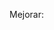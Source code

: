 Mejorar:

<?xml version="1.0" encoding="UTF-8"?>
<Context path="/InnovaTech">
    <Resource
    name="jdbc/conector"
    auth="Container"
    type="javax.sql.DataSource"
    maxActive="100"
    testOnBorrow="true"
    testonReturn="false"
    validationQuery="SELECT 1"
    validationInterval="30000"
    initialSize="10"
    testWhileIdle="false"
    maxIdle="30"
    minIdle="10"
    jmxEnabled="true"
    logAbandoned="true"
    removeAbandoned="true"
    removeAbandonedTimeout="60"
    timeBetweenEvictionRunsMillis="30000"
    minEvictableIdleTimeMillis="60000" 
    maxWait="10000" 
    username="root"
    password="e-HAEafA1a6d2geHb6gaa3gBCEDc5c5g"
    driverClassName="com.mysql.jdbc.Driver"
    url="jdbc:mysql://viaduct.proxy.rlwy.net:18413/railway" />
</Context>
